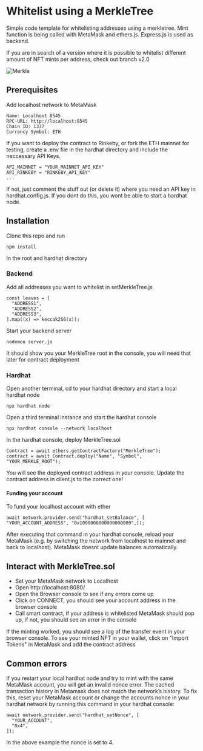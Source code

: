 # Whitelist using a MerkleTree

Simple code template for whitelisting addresses using a merkletree. Mint function is being called with MetaMask and ethers.js. Express.js is used as backend.

If you are in search of a version where it is possible to whitelist different amount of NFT mints per address, check out branch v2.0

![Merkle](https://blog.ethereum.org/wp-content/uploads/2015/11/merkle.png "Merkle")

## Prerequisites

Add localhost network to MetaMask

```
Name: Localhost 8545
RPC-URL: http://localhost:8545
Chain ID: 1337
Currency Symbol: ETH
```

If you want to deploy the contract to Rinkeby, or fork the ETH mainnet for testing, create a .env file in the hardhat directory and include the neccessary API Keys.

```
API_MAINNET = "YOUR_MAINNET_API_KEY"
API_RINKEBY = "RINKEBY_API_KEY"
...
```

If not, just comment the stuff out (or delete it) where you need an API key in hardhat.config.js. If you dont do this, you wont be able to start a hardhat node.

## Installation

Clone this repo and run

```
npm install
```

In the root and hardhat directory

### Backend

Add all addresses you want to whitelist in setMerkleTree.js

```
const leaves = [
  "ADDRESS1",
  "ADDRESS2",
  "ADDRESS3",
].map((x) => keccak256(x));
```

Start your backend server

```
nodemon server.js
```

It should show you your MerkleTree root in the console, you will need that later for contract deployment

### Hardhat

Open another terminal, cd to your hardhat directory and start a local hardhat node

```
npx hardhat node
```

Open a third terminal instance and start the hardhat console

```
npx hardhat console --network localhost
```

In the hardhat console, deploy MerkleTree.sol

```
Contract = await ethers.getContractFactory("MerkleTree");
contract = await Contract.deploy("Name", "Symbol", "YOUR_MERKLE_ROOT");
```

You will see the deployed contract address in your console.
Update the contract address in client.js to the correct one!

#### Funding your account

To fund your localhost account with ether

```
await network.provider.send("hardhat_setBalance", [ "YOUR_ACCOUNT_ADDRESS", "0x1000000000000000000",]);
```

After executing that command in your hardhat console, reload your MetaMask (e.g. by switching the network from localhost to mainnet and back to localhost). MetaMask doesnt update balances automatically.

## Interact with MerkleTree.sol

- Set your MetaMask network to Localhost
- Open http://localhost:8080/
- Open the Browser console to see if any errors come up
- Click on CONNECT, you should see your account address in the browser console
- Call smart contract, if your address is whitelisted MetaMask should pop up, if not, you should see an error in the console

If the minting worked, you should see a log of the transfer event in your browser console.
To see your minted NFT in your wallet, click on "Import Tokens" in MetaMask and add the contract address

## Common errors

If you restart your local hardhat node and try to mint with the same MetaMask account, you will get an invalid nonce error. The cached transaction history in Metamask does not match the network’s history. To fix this, reset your MetaMask account or change the accounts nonce in your hardhat network by running this command in your hardhat console:

```
await network.provider.send("hardhat_setNonce", [
  "YOUR_ACCOUNT",
  "0x4",
]);
```

In the above example the nonce is set to 4.
